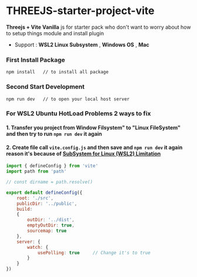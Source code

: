 # THREEJS-starter-project-vite
 
**Threejs + Vite Vanilla** js for starter pack who don't want to worry about how to setup things module and install plugin 
- Support : **WSL2 Linux Subsystem** , **Windows OS** , **Mac**
### First Install Package
```nodejs
npm install   // to install all package
```

### Second Start Development
```nodejs
npm run dev   // to open your local host server
```

### For WSL2 Ubuntu HotLoad Problems 2 ways to fix

#### 1. Transfer you project from Window Filsystem" to "Linux FileSystem" and then try to run `npm run dev` it again
#### 2. Create file call `vite.config.js` and then save and `npm run dev` it again reason it's because of [SubSystem for Linux (WSL2) Limitation](https://vitejs.dev/config/server-options.html#server-watch)
```javascript
import { defineConfig } from 'vite'
import path from 'path'

// const dirname = path.resolve()

export default defineConfig({
    root: './src',
    publicDir: '../public',
    build:
    {
        outDir: '../dist',
        emptyOutDir: true,
        sourcemap: true
    },
    server: {
        watch: {
            usePolling: true     // Change it's to true 
        }
    }
})
```
